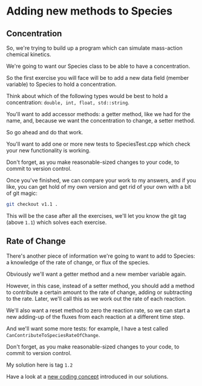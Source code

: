 Adding new methods to Species
=============================

Concentration
-------------

So, we're trying to build up a program which can simulate mass-action chemical kinetics.

We're going to want our Species class to be able to have a concentration.

So the first exercise you will face will be to add a new data field (member variable) to Species to hold a concentration.

Think about which of the following types would be best to hold a concentration: `double, int, float, std::string`.

You'll want to add accessor methods: a getter method, like we had for the name, and, because we want the concentration to change, a setter method.

So go ahead and do that work.

You'll want to add one or more new tests to SpeciesTest.cpp which check your new functionality is working.

Don't forget, as you make reasonable-sized changes to your code, to commit to version control.

Once you've finished, we can compare your work to my answers, and if you like, you can get hold of my own version and get rid of your own with a bit of git magic:

``` Bash
git checkout v1.1 .
```

This will be the case after all the exercises, we'll let you know the git tag (above `1.1`) which solves each exercise.

Rate of Change
--------------

There's another piece of information we're going to want to add to Species: a knowledge of the rate of change, or flux of the species.

Obviously we'll want a getter method and a new member variable again.

However, in this case, instead of a setter method, you should add a method to contribute a certain amount to the rate of change, adding or subtracting to the rate.
Later, we'll call this as we work out the rate of each reaction.

We'll also want a reset method to zero the reaction rate, so we can start a new adding-up of the fluxes from each reaction at a different time step.

And we'll want some more tests: for example, I have a test called `CanContributeToSpeciesRateOfChange`.

Don't forget, as you make reasonable-sized changes to your code, to commit to version control.

My solution here is tag `1.2`

Have a look at a [new coding concept](06inlinedefinitions.md) introduced in our solutions.



